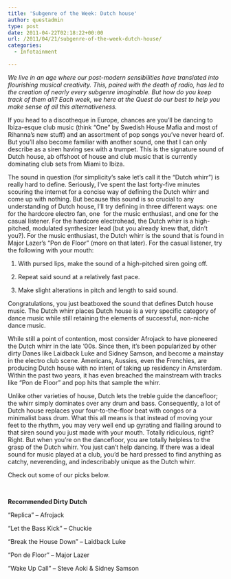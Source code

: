 ```yaml
---
title: 'Subgenre of the Week: Dutch house'
author: questadmin
type: post
date: 2011-04-22T02:18:22+00:00
url: /2011/04/21/subgenre-of-the-week-dutch-house/
categories:
  - Infotainment

---
```

_We live in an age where our post-modern sensibilities have translated into flourishing musical creativity. This, paired with the death of radio, has led to the creation of nearly every subgenre imaginable. But how do you keep track of them all? Each week, we here at the Quest do our best to help you make sense of all this alternativeness._

If you head to a discotheque in Europe, chances are you’ll be dancing to Ibiza-esque club music (think “One” by Swedish House Mafia and most of Rihanna’s new stuff) and an assortment of pop songs you’ve never heard of. But you’ll also become familiar with another sound, one that I can only describe as a siren having sex with a trumpet. This is the signature sound of Dutch house, ab offshoot of house and club music that is currently dominating club sets from Miami to Ibiza.

The sound in question (for simplicity’s sake let’s call it the “Dutch whirr”) is really hard to define. Seriously, I’ve spent the last forty-five minutes scouring the internet for a concise way of defining the Dutch whirr and come up with nothing. But because this sound is so crucial to any understanding of Dutch house, I’ll try defining in three different ways: one for the hardcore electro fan, one  for the music enthusiast, and one for the casual listener. For the hardcore electrohead, the Dutch whirr is a high-pitched, modulated synthesizer lead (but you already knew that, didn’t you?). For the music enthusiast, the Dutch whirr is the sound that is found in Major Lazer’s “Pon de Floor” (more on that later). For the casual listener, try the following with your mouth:

1) With pursed lips, make the sound of a high-pitched siren going off.

2) Repeat said sound at a relatively fast pace.

3) Make slight alterations in pitch and length to said sound.

Congratulations, you just beatboxed the sound that defines Dutch house music. The Dutch whirr places Dutch house is a very specific category of dance music while still retaining the elements of successful, non-niche dance music.

While still a point of contention, most consider Afrojack to have pioneered the Dutch whirr in the late ‘00s. Since then, it’s been popularized by other dirty Danes like Laidback Luke and Sidney Samson, and become a mainstay in the electro club scene. Americans, Aussies, even the Frenchies, are producing Dutch house with no intent of taking up residency in Amsterdam.  Within the past two years, it has even breached the mainstream with tracks like “Pon de Floor” and pop hits that sample the whirr.

Unlike other varieties of house, Dutch lets the treble guide the dancefloor; the whirr simply dominates over any drum and bass. Consequently, a lot of Dutch house replaces your four-to-the-floor beat with congos or a minimalist bass drum. What this all means is that instead of moving your feet to the rhythm, you may very well end up gyrating and flailing around to that siren sound you just made with your mouth. Totally ridiculous, right? Right. But when you’re on the dancefloor, you are totally helpless to the grasp of the Dutch whirr. You just can’t help dancing. If there was a ideal sound for music played at a club, you’d be hard pressed to find anything as catchy, neverending, and indescribably unique as the Dutch whirr.

Check out some of our picks below.

&nbsp;

**Recommended Dirty Dutch**

“Replica” &#8211; Afrojack

“Let the Bass Kick” &#8211; Chuckie

“Break the House Down” &#8211; Laidback Luke

“Pon de Floor” &#8211; Major Lazer

“Wake Up Call” &#8211; Steve Aoki & Sidney Samson